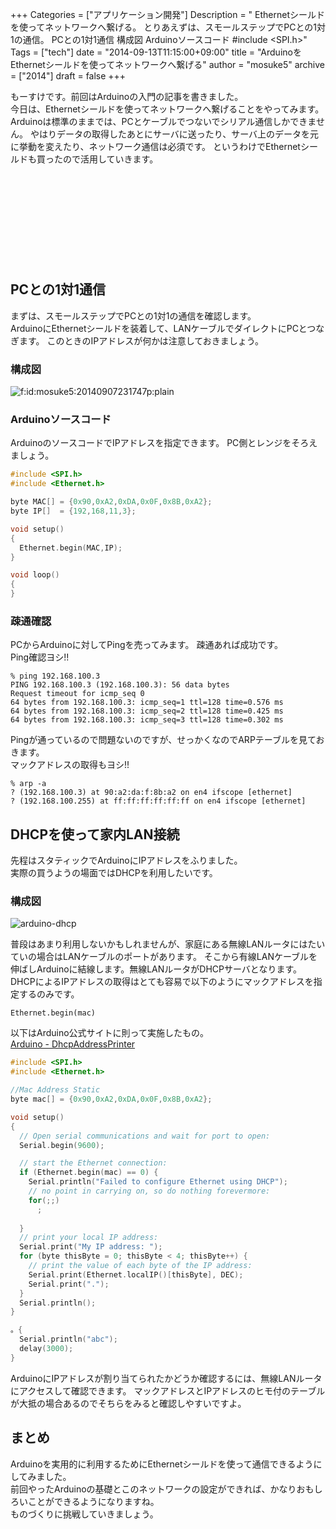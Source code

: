 +++
Categories = ["アプリケーション開発"]
Description = " Ethernetシールドを使ってネットワークへ繋げる。 とりあえずは、スモールステップでPCとの1対1の通信。       PCとの1対1通信      構成図   Arduinoソースコード  #include <SPI.h>"
Tags = ["tech"]
date = "2014-09-13T11:15:00+09:00"
title = "ArduinoをEthernetシールドを使ってネットワークへ繋げる"
author = "mosuke5"
archive = ["2014"]
draft = false
+++

もーすけです。前回はArduinoの入門の記事を書きました。  
今日は、Ethernetシールドを使ってネットワークへ繋げることをやってみます。
Arduinoは標準のままでは、PCとケーブルでつないでシリアル通信しかできません。
やはりデータの取得したあとにサーバに送ったり、サーバ上のデータを元に挙動を変えたり、ネットワーク通信は必須です。
というわけでEthernetシールドも買ったので活用していきます。

<div class="iframely-embed"><div class="iframely-responsive" style="height: 140px; padding-bottom: 0;"><a href="https://blog.mosuke.tech/entry/2014/07/21/231946/" data-iframely-url="//cdn.iframe.ly/0bOcPc1"></a></div></div><script async src="//cdn.iframe.ly/embed.js" charset="utf-8"></script>
<!--more-->

## PCとの1対1通信
まずは、スモールステップでPCとの1対1の通信を確認します。  
ArduinoにEthernetシールドを装着して、LANケーブルでダイレクトにPCとつなぎます。
このときのIPアドレスが何かは注意しておきましょう。

### 構成図
<span itemscope itemtype="http://schema.org/Photograph"><img src="https://cdn-ak.f.st-hatena.com/images/fotolife/m/mosuke5/20140907/20140907231747.png" alt="f:id:mosuke5:20140907231747p:plain" title="f:id:mosuke5:20140907231747p:plain" class="hatena-fotolife" itemprop="image"></span></p>

### Arduinoソースコード
ArduinoのソースコードでIPアドレスを指定できます。
PC側とレンジをそろえましょう。

```c
#include <SPI.h>
#include <Ethernet.h>

byte MAC[] = {0x90,0xA2,0xDA,0x0F,0x8B,0xA2};
byte IP[]  = {192,168,11,3};

void setup()
{
  Ethernet.begin(MAC,IP);
}

void loop()
{
}
```

### 疎通確認
PCからArduinoに対してPingを売ってみます。
疎通あれば成功です。  
Ping確認ヨシ!!

```
% ping 192.168.100.3
PING 192.168.100.3 (192.168.100.3): 56 data bytes
Request timeout for icmp_seq 0
64 bytes from 192.168.100.3: icmp_seq=1 ttl=128 time=0.576 ms
64 bytes from 192.168.100.3: icmp_seq=2 ttl=128 time=0.425 ms
64 bytes from 192.168.100.3: icmp_seq=3 ttl=128 time=0.302 ms 
```

Pingが通っているので問題ないのですが、せっかくなのでARPテーブルを見ておきます。  
マックアドレスの取得もヨシ!!

```
% arp -a
? (192.168.100.3) at 90:a2:da:f:8b:a2 on en4 ifscope [ethernet]
? (192.168.100.255) at ff:ff:ff:ff:ff:ff on en4 ifscope [ethernet] 
```

## DHCPを使って家内LAN接続
先程はスタティックでArduinoにIPアドレスをふりました。  
実際の買うようの場面ではDHCPを利用したいです。

### 構成図
![arduino-dhcp](/image/arduino_ethernet.png)

普段はあまり利用しないかもしれませんが、家庭にある無線LANルータにはたいていの場合はLANケーブルのポートがあります。
そこから有線LANケーブルを伸ばしArduinoに結線します。無線LANルータがDHCPサーバとなります。
DHCPによるIPアドレスの取得はとても容易で以下のようにマックアドレスを指定するのみです。

```
Ethernet.begin(mac) 
```

以下はArduino公式サイトに則って実施したもの。<br>
<a href="http://arduino.cc/en/Tutorial/DhcpAddressPrinter">Arduino - DhcpAddressPrinter</a>

```c
#include <SPI.h>
#include <Ethernet.h>

//Mac Address Static
byte mac[] = {0x90,0xA2,0xDA,0x0F,0x8B,0xA2};

void setup()
{
  // Open serial communications and wait for port to open:
  Serial.begin(9600);

  // start the Ethernet connection:
  if (Ethernet.begin(mac) == 0) {
    Serial.println("Failed to configure Ethernet using DHCP");
    // no point in carrying on, so do nothing forevermore:
    for(;;)
      ;
      
  }
  // print your local IP address:
  Serial.print("My IP address: ");
  for (byte thisByte = 0; thisByte < 4; thisByte++) {
    // print the value of each byte of the IP address:
    Serial.print(Ethernet.localIP()[thisByte], DEC);
    Serial.print("."); 
  }
  Serial.println();
}

。{
  Serial.println("abc");
  delay(3000);
}
```

ArduinoにIPアドレスが割り当てられたかどうか確認するには、無線LANルータにアクセスして確認できます。
マックアドレスとIPアドレスのヒモ付のテーブルが大抵の場合あるのでそちらをみると確認しやすいですよ。

## まとめ
Arduinoを実用的に利用するためにEthernetシールドを使って通信できるようにしてみました。  
前回やったArduinoの基礎とこのネットワークの設定ができれば、かなりおもしろいことができるようになりますね。  
ものづくりに挑戦していきましょう。